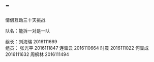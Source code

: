 # -
情侣互动三十天挑战

队名：能拆一对是一队

组长：刘海瑞 2016111669  
组员： 
      张光平 2016111847 
      连雷云 2016110664 
      时晨   2016111022
      何昱成 2016111632
      周枫林 2016111494
